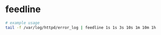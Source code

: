 # feedline

```bash
# example usage
tail -f /var/log/httpd/error_log | feedline 1s 1s 3s 10s 1m 10m 1h
```
